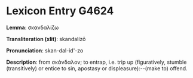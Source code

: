 # Lexicon Entry G4624

**Lemma**: σκανδαλίζω

**Transliteration (xlit)**: skandalízō

**Pronunciation**: skan-dal-id'-zo

**Description**:
from σκάνδαλον; to entrap, i.e. trip up (figuratively, stumble (transitively) or entice to sin, apostasy or displeasure):--(make to) offend.
